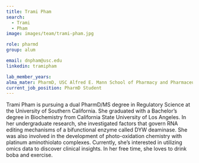 ```yaml
---
title: Trami Pham
search:
  - Trami
  - Pham
image: images/team/trami-pham.jpg

role: pharmd
group: alum

email: dnpham@usc.edu
linkedin: tramipham

lab_member_years:
alma_mater: PharmD, USC Alfred E. Mann School of Pharmacy and Pharmaceutical Sciences
current_job_position: PharmD Student
---
```


Trami Pham is pursuing a dual PharmD/MS degree in Regulatory Science at the University of Southern California. 
She graduated with a Bachelor’s degree in Biochemistry from California State University of Los Angeles. 
In her undergraduate research, she investigated factors that govern RNA editing mechanisms of a bifunctional enzyme called DYW deaminase. 
She was also involved in the development of photo-oxidation chemistry with platinum aminothiolato complexes. 
Currently, she’s interested in utilizing omics data to discover clinical insights. 
In her free time, she loves to drink boba and exercise. 
